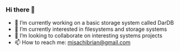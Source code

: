 ### Hi there 👋

- 🔭 I’m currently working on a basic storage system called DarDB
- 🌱 I’m currently interested in filesystems and storage systems
- 👯 I’m looking to collaborate on interesting systems projects
- 📫 How to reach me: misachibrian@gmail.com

<!--
**misachi/misachi** is a ✨ _special_ ✨ repository because its `README.md` (this file) appears on your GitHub profile.

Here are some ideas to get you started:

- 🔭 I’m currently working on a basic storage system called DarDB
- 🌱 I’m currently learning filesystems and database systems
- 👯 I’m looking to collaborate on interesting systems projects
- 🤔 I’m looking for help with ...
- 💬 Ask me about ...
- 📫 How to reach me: misachibrian@gmail.com or @misachib_ on twitter
- 😄 Pronouns: ...
- ⚡ Fun fact: ...
-->
